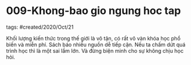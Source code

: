 # 009-Khong-bao gio ngung hoc tap

tags: #created/2020/Oct/21

Khối lượng kiến thức trong thế giới là vô tận, có rất vô vàn khóa học phổ biến và miễn phí. Sách báo nhiều nguồn dễ tiếp cận. Nếu ta chấm dứt quá trình học thì là một sai lầm lớn. Và đừng biện minh cho sự không chịu học hỏi.